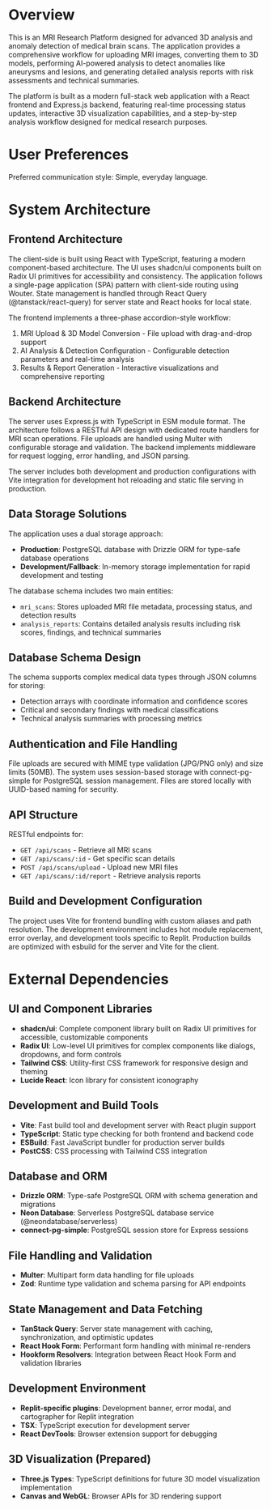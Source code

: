 # Overview

This is an MRI Research Platform designed for advanced 3D analysis and anomaly detection of medical brain scans. The application provides a comprehensive workflow for uploading MRI images, converting them to 3D models, performing AI-powered analysis to detect anomalies like aneurysms and lesions, and generating detailed analysis reports with risk assessments and technical summaries.

The platform is built as a modern full-stack web application with a React frontend and Express.js backend, featuring real-time processing status updates, interactive 3D visualization capabilities, and a step-by-step analysis workflow designed for medical research purposes.

# User Preferences

Preferred communication style: Simple, everyday language.

# System Architecture

## Frontend Architecture
The client-side is built using React with TypeScript, featuring a modern component-based architecture. The UI uses shadcn/ui components built on Radix UI primitives for accessibility and consistency. The application follows a single-page application (SPA) pattern with client-side routing using Wouter. State management is handled through React Query (@tanstack/react-query) for server state and React hooks for local state.

The frontend implements a three-phase accordion-style workflow:
1. MRI Upload & 3D Model Conversion - File upload with drag-and-drop support
2. AI Analysis & Detection Configuration - Configurable detection parameters and real-time analysis
3. Results & Report Generation - Interactive visualizations and comprehensive reporting

## Backend Architecture
The server uses Express.js with TypeScript in ESM module format. The architecture follows a RESTful API design with dedicated route handlers for MRI scan operations. File uploads are handled using Multer with configurable storage and validation. The backend implements middleware for request logging, error handling, and JSON parsing.

The server includes both development and production configurations with Vite integration for development hot reloading and static file serving in production.

## Data Storage Solutions
The application uses a dual storage approach:
- **Production**: PostgreSQL database with Drizzle ORM for type-safe database operations
- **Development/Fallback**: In-memory storage implementation for rapid development and testing

The database schema includes two main entities:
- `mri_scans`: Stores uploaded MRI file metadata, processing status, and detection results
- `analysis_reports`: Contains detailed analysis results including risk scores, findings, and technical summaries

## Database Schema Design
The schema supports complex medical data types through JSON columns for storing:
- Detection arrays with coordinate information and confidence scores
- Critical and secondary findings with medical classifications
- Technical analysis summaries with processing metrics

## Authentication and File Handling
File uploads are secured with MIME type validation (JPG/PNG only) and size limits (50MB). The system uses session-based storage with connect-pg-simple for PostgreSQL session management. Files are stored locally with UUID-based naming for security.

## API Structure
RESTful endpoints for:
- `GET /api/scans` - Retrieve all MRI scans
- `GET /api/scans/:id` - Get specific scan details
- `POST /api/scans/upload` - Upload new MRI files
- `GET /api/scans/:id/report` - Retrieve analysis reports

## Build and Development Configuration
The project uses Vite for frontend bundling with custom aliases and path resolution. The development environment includes hot module replacement, error overlay, and development tools specific to Replit. Production builds are optimized with esbuild for the server and Vite for the client.

# External Dependencies

## UI and Component Libraries
- **shadcn/ui**: Complete component library built on Radix UI primitives for accessible, customizable components
- **Radix UI**: Low-level UI primitives for complex components like dialogs, dropdowns, and form controls
- **Tailwind CSS**: Utility-first CSS framework for responsive design and theming
- **Lucide React**: Icon library for consistent iconography

## Development and Build Tools
- **Vite**: Fast build tool and development server with React plugin support
- **TypeScript**: Static type checking for both frontend and backend code
- **ESBuild**: Fast JavaScript bundler for production server builds
- **PostCSS**: CSS processing with Tailwind CSS integration

## Database and ORM
- **Drizzle ORM**: Type-safe PostgreSQL ORM with schema generation and migrations
- **Neon Database**: Serverless PostgreSQL database service (@neondatabase/serverless)
- **connect-pg-simple**: PostgreSQL session store for Express sessions

## File Handling and Validation
- **Multer**: Multipart form data handling for file uploads
- **Zod**: Runtime type validation and schema parsing for API endpoints

## State Management and Data Fetching
- **TanStack Query**: Server state management with caching, synchronization, and optimistic updates
- **React Hook Form**: Performant form handling with minimal re-renders
- **Hookform Resolvers**: Integration between React Hook Form and validation libraries

## Development Environment
- **Replit-specific plugins**: Development banner, error modal, and cartographer for Replit integration
- **TSX**: TypeScript execution for development server
- **React DevTools**: Browser extension support for debugging

## 3D Visualization (Prepared)
- **Three.js Types**: TypeScript definitions for future 3D model visualization implementation
- **Canvas and WebGL**: Browser APIs for 3D rendering support